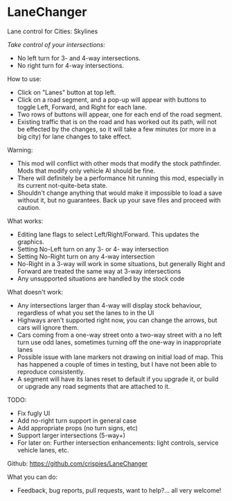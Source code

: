 # LaneChanger
Lane control for Cities: Skylines

*Take control of your intersections:*
- No left turn for 3- and 4-way intersections.
- No right turn for 4-way intersections.

How to use:
- Click on "Lanes" button at top left.
- Click on a road segment, and a pop-up will appear with buttons to toggle Left, Forward, and Right for each lane.
- Two rows of buttons will appear, one for each end of the road segment.
- Existing traffic that is on the road and has worked out its path, will not be effected by the changes, so it will take a few minutes (or more in a big city) for lane changes to take effect.

Warning:
- This mod will conflict with other mods that modify the stock pathfinder.  Mods that modify only vehicle AI should be fine.
- There will definitely be a performance hit running this mod, especially in its current not-quite-beta state.
- Shouldn't change anything that would make it impossible to load a save without it, but no guarantees.  Back up your save files and proceed with caution.

What works:
- Editing lane flags to select Left/Right/Forward.  This updates the graphics.
- Setting No-Left turn on any 3- or 4- way intersection
- Setting No-Right turn on any 4-way intersection
- No-Right in a 3-way will work in some situations, but generally Right and Forward are treated the same way at 3-way intersections
- Any unsupported situations are handled by the stock code

What doesn't work:
- Any intersections larger than 4-way will display stock behaviour, regardless of what you set the lanes to in the UI
- Highways aren't supported right now, you can change the arrows, but cars will ignore them.
- Cars coming from a one-way street onto a two-way street with a no left turn use odd lanes, sometimes turning off the one-way in inappropriate lanes
- Possible issue with lane markers not drawing on initial load of map.  This has happened a couple of times in testing, but I have not been able to reproduce consistently.
- A segment will have its lanes reset to default if you upgrade it, or build or upgrade any road segments that are attached to it.

TODO:
- Fix fugly UI
- Add no-right turn support in general case
- Add appropriate props (no turn signs, etc)
- Support larger intersections (5-way+)
- For later on: Further intersection enhancements: light controls, service vehicle lanes, etc.

Github:
https://github.com/crispies/LaneChanger

What you can do:
- Feedback, bug reports, pull requests, want to help?... all very welcome!
